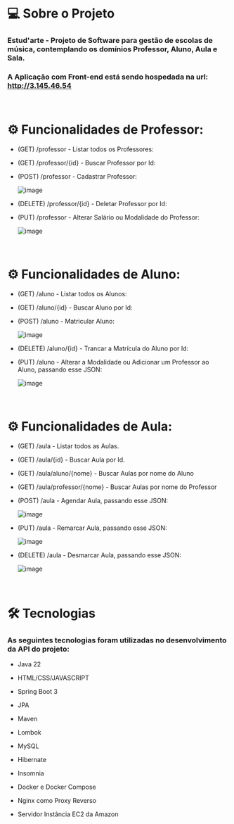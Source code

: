 # 💻 Sobre o Projeto

### Estud'arte - Projeto de Software para gestão de escolas de música, contemplando os domínios Professor, Aluno, Aula e Sala.

### A Aplicação com Front-end está sendo hospedada na url: http://3.145.46.54



 # <br/> ⚙️ Funcionalidades de Professor:

-  (GET) /professor - Listar todos os Professores:
-  (GET) /professor/{id} - Buscar Professor por Id:
-  (POST) /professor - Cadastrar Professor:

      ![image](https://github.com/user-attachments/assets/fd90f63e-8d88-48d6-a137-392997f99846)

- (DELETE) /professor/{id} - Deletar Professor por Id:
- (PUT) /professor - Alterar Salário ou Modalidade do Professor:

  ![image](https://github.com/user-attachments/assets/d3892053-4083-4c66-af25-032dff79a77a)


 # <br/> ⚙️ Funcionalidades de Aluno:

-  (GET) /aluno - Listar todos os Alunos:
-  (GET) /aluno/{id} - Buscar Aluno por Id:
-  (POST) /aluno - Matricular Aluno:
  
      ![image](https://github.com/user-attachments/assets/352aa244-bb91-4a9f-bf60-0fe5fceff9e2)

- (DELETE) /aluno/{id} - Trancar a Matrícula do Aluno por Id:
- (PUT) /aluno - Alterar a Modalidade ou Adicionar um Professor ao Aluno, passando esse JSON:

  ![image](https://github.com/user-attachments/assets/3318389d-b037-4a2e-a943-60ac36ab7228)


 # <br/> ⚙️ Funcionalidades de Aula:

-  (GET) /aula - Listar todos as Aulas.
-  (GET) /aula/{id} - Buscar Aula por Id.
-  (GET) /aula/aluno/{nome} - Buscar Aulas por nome do Aluno
-  (GET) /aula/professor/{nome} - Buscar Aulas por nome do Professor
-  (POST) /aula - Agendar Aula, passando esse JSON:

   ![image](https://github.com/user-attachments/assets/96ad43c7-0a3c-4070-ae3a-665bf5620d5b)

- (PUT) /aula - Remarcar Aula, passando esse JSON:

  ![image](https://github.com/user-attachments/assets/b41f519e-4ece-46ce-b042-82854413ae3d)

- (DELETE) /aula - Desmarcar Aula, passando esse JSON:

  ![image](https://github.com/user-attachments/assets/9319e650-bad5-430d-b97d-c8e5540f623a)


 # <br/> 🛠 Tecnologias


### As seguintes tecnologias foram utilizadas no desenvolvimento da API do projeto:


- Java 22

- HTML/CSS/JAVASCRIPT

- Spring Boot 3

- JPA

- Maven

- Lombok

- MySQL

- Hibernate

- Insomnia

- Docker e Docker Compose

- Nginx como Proxy Reverso

- Servidor Instância EC2 da Amazon
